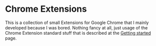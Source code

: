 Chrome Extensions
=================

This is a collection of small Extensions for Google Chrome that I mainly developed because I was bored.
Nothing fancy at all, just usage of the Chrome Extension standard stuff that is described at the [Getting started](http://code.google.com/chrome/extensions/getstarted.html) page.

